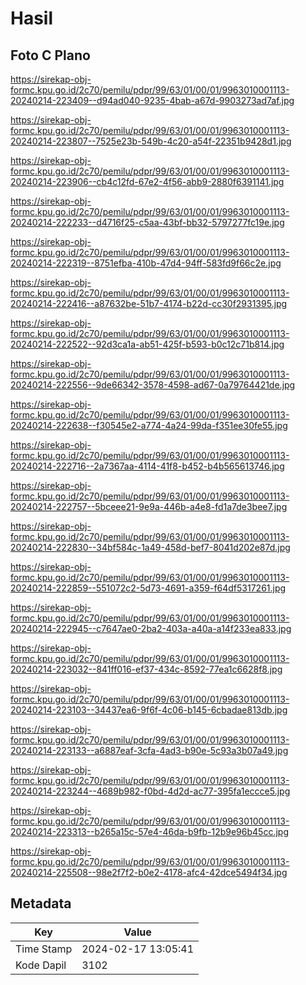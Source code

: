 # Hasil

## Foto C Plano

https://sirekap-obj-formc.kpu.go.id/2c70/pemilu/pdpr/99/63/01/00/01/9963010001113-20240214-223409--d94ad040-9235-4bab-a67d-9903273ad7af.jpg

https://sirekap-obj-formc.kpu.go.id/2c70/pemilu/pdpr/99/63/01/00/01/9963010001113-20240214-223807--7525e23b-549b-4c20-a54f-22351b9428d1.jpg

https://sirekap-obj-formc.kpu.go.id/2c70/pemilu/pdpr/99/63/01/00/01/9963010001113-20240214-223906--cb4c12fd-67e2-4f56-abb9-2880f6391141.jpg

https://sirekap-obj-formc.kpu.go.id/2c70/pemilu/pdpr/99/63/01/00/01/9963010001113-20240214-222233--d4716f25-c5aa-43bf-bb32-5797277fc19e.jpg

https://sirekap-obj-formc.kpu.go.id/2c70/pemilu/pdpr/99/63/01/00/01/9963010001113-20240214-222319--8751efba-410b-47d4-94ff-583fd9f66c2e.jpg

https://sirekap-obj-formc.kpu.go.id/2c70/pemilu/pdpr/99/63/01/00/01/9963010001113-20240214-222416--a87632be-51b7-4174-b22d-cc30f2931395.jpg

https://sirekap-obj-formc.kpu.go.id/2c70/pemilu/pdpr/99/63/01/00/01/9963010001113-20240214-222522--92d3ca1a-ab51-425f-b593-b0c12c71b814.jpg

https://sirekap-obj-formc.kpu.go.id/2c70/pemilu/pdpr/99/63/01/00/01/9963010001113-20240214-222556--9de66342-3578-4598-ad67-0a79764421de.jpg

https://sirekap-obj-formc.kpu.go.id/2c70/pemilu/pdpr/99/63/01/00/01/9963010001113-20240214-222638--f30545e2-a774-4a24-99da-f351ee30fe55.jpg

https://sirekap-obj-formc.kpu.go.id/2c70/pemilu/pdpr/99/63/01/00/01/9963010001113-20240214-222716--2a7367aa-4114-41f8-b452-b4b565613746.jpg

https://sirekap-obj-formc.kpu.go.id/2c70/pemilu/pdpr/99/63/01/00/01/9963010001113-20240214-222757--5bceee21-9e9a-446b-a4e8-fd1a7de3bee7.jpg

https://sirekap-obj-formc.kpu.go.id/2c70/pemilu/pdpr/99/63/01/00/01/9963010001113-20240214-222830--34bf584c-1a49-458d-bef7-8041d202e87d.jpg

https://sirekap-obj-formc.kpu.go.id/2c70/pemilu/pdpr/99/63/01/00/01/9963010001113-20240214-222859--551072c2-5d73-4691-a359-f64df5317261.jpg

https://sirekap-obj-formc.kpu.go.id/2c70/pemilu/pdpr/99/63/01/00/01/9963010001113-20240214-222945--c7647ae0-2ba2-403a-a40a-a14f233ea833.jpg

https://sirekap-obj-formc.kpu.go.id/2c70/pemilu/pdpr/99/63/01/00/01/9963010001113-20240214-223032--841ff016-ef37-434c-8592-77ea1c6628f8.jpg

https://sirekap-obj-formc.kpu.go.id/2c70/pemilu/pdpr/99/63/01/00/01/9963010001113-20240214-223103--34437ea6-9f6f-4c06-b145-6cbadae813db.jpg

https://sirekap-obj-formc.kpu.go.id/2c70/pemilu/pdpr/99/63/01/00/01/9963010001113-20240214-223133--a6887eaf-3cfa-4ad3-b90e-5c93a3b07a49.jpg

https://sirekap-obj-formc.kpu.go.id/2c70/pemilu/pdpr/99/63/01/00/01/9963010001113-20240214-223244--4689b982-f0bd-4d2d-ac77-395fa1eccce5.jpg

https://sirekap-obj-formc.kpu.go.id/2c70/pemilu/pdpr/99/63/01/00/01/9963010001113-20240214-223313--b265a15c-57e4-46da-b9fb-12b9e96b45cc.jpg

https://sirekap-obj-formc.kpu.go.id/2c70/pemilu/pdpr/99/63/01/00/01/9963010001113-20240214-225508--98e2f7f2-b0e2-4178-afc4-42dce5494f34.jpg


## Metadata

| Key        | Value               |
| ---------- | ------------------- |
| Time Stamp | 2024-02-17 13:05:41 |
| Kode Dapil | 3102                |



